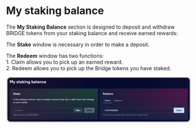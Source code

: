 # My staking balance

The **My Staking Balance** section is designed to deposit and withdraw BRIDGE tokens from your staking balance and receive earned rewards:

The **Stake** window is necessary in order to make a deposit.

The **Redeem** window has two functions:\
&#x20;1\. Claim allows you to pick up an earned reward.\
&#x20;2\. Redeem allows you to pick up the Bridge tokens you have staked.

![](<../../../../.gitbook/assets/image (14).png>)
